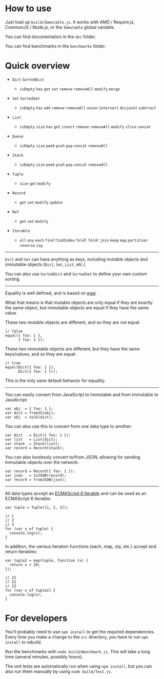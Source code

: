 How to use
==========

Just load up `build/Immutable.js`. It works with AMD / Require.js, CommonJS / Node.js, or the `Immutable` global variable.

You can find documentation in the `doc` folder.

You can find benchmarks in the `benchmarks` folder.


Quick overview
==============

* `Dict` `SortedDict`

  * `isEmpty` `has` `get` `set` `remove` `removeAll` `modify` `merge`

* `Set` `SortedSet`

  * `isEmpty` `has` `add` `remove` `removeAll` `union` `intersect` `disjoint` `subtract`

* `List`

  * `isEmpty` `size` `has` `get` `insert` `remove` `removeAll` `modify` `slice` `concat`

* `Queue`

  * `isEmpty` `size` `peek` `push` `pop` `concat` `removeAll`

* `Stack`

  * `isEmpty` `size` `peek` `push` `pop` `concat` `removeAll`

* `Tuple`

  * `size` `get` `modify`

* `Record`

  * `get` `set` `modify` `update`

* `Ref`

  * `get` `set` `modify`

* `Iterable`

  * `all` `any` `each` `find` `findIndex` `foldl` `foldr` `join` `keep` `map` `partition` `reverse` `zip`

----

`Dict` and `Set` can have anything as keys, including mutable objects and immutable objects (`Dict`, `Set`, `List`, etc.)

You can also use `SortedDict` and `SortedSet` to define your own custom sorting.

----

Equality is well defined, and is based on [egal](http://home.pipeline.com/~hbaker1/ObjectIdentity.html).

What that means is that mutable objects are only equal if they are exactly the same object, but immutable objects are equal if they have the same value.

These two mutable objects are different, and so they are not equal:

    // false
    equal({ foo: 1 },
          { foo: 1 });

These two immutable objects are different, but they have the same keys/values, and so they are equal:

    // true
    equal(Dict({ foo: 1 }),
          Dict({ foo: 1 }));

This is the only sane default behavior for equality.

----

You can easily convert from JavaScript to Immutable and from Immutable to JavaScript:

    var obj  = { foo: 1 };
    var dict = fromJS(obj);
    var obj  = toJS(dict);

You can also use this to convert from one data type to another:

    var dict   = Dict({ foo: 1 });
    var list   = List(dict);
    var stack  = Stack(list);
    var record = Record(stack);

You can also losslessly convert to/from JSON, allowing for sending Immutable objects over the network:

    var record = Record({ foo: 1 });
    var json   = toJSON(record);
    var record = fromJSON(json);

----

All data types accept an [ECMAScript 6 Iterable](https://developer.mozilla.org/en-US/docs/Web/JavaScript/Guide/The_Iterator_protocol) and can be used as an ECMAScript 6 Iterable:

    var tuple = Tuple([1, 2, 3]);

    // 1
    // 2
    // 3
    for (var x of tuple) {
      console.log(x);
    }

In addition, the various iteration functions (each, map, zip, etc.) accept and return Iterables:

    var tuple2 = map(tuple, function (x) {
      return x + 20;
    });

    // 21
    // 22
    // 23
    for (var x of tuple2) {
      console.log(x);
    }


For developers
==============

You'll probably need to use `npm install` to get the required dependencies. Every time you make a change to the `src` directory, you have to run `npm install` to rebuild.

Run the benchmarks with `node build/Benchmark.js`. This will take a long time (several minutes, possibly hours).

The unit tests are automatically run when using `npm install`, but you can also run them manually by using `node build/Test.js`.
